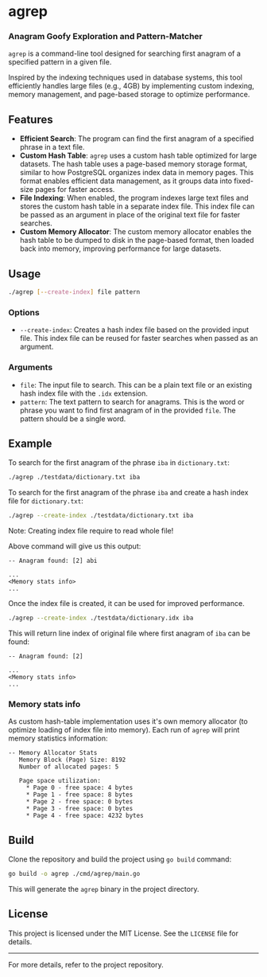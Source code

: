 
# agrep 
### Anagram Goofy Exploration and Pattern-Matcher

`agrep` is a command-line tool designed for searching first anagram of a specified pattern in a given file.

Inspired by the indexing techniques used in database systems, this tool efficiently handles large files (e.g., 4GB) by implementing custom indexing, memory management, and page-based storage to optimize performance.

## Features

- **Efficient Search**: The program can find the first anagram of a specified phrase in a text file.
- **Custom Hash Table**: `agrep` uses a custom hash table optimized for large datasets. The hash table uses a page-based memory storage format, similar to how PostgreSQL organizes index data in memory pages. This format enables efficient data management, as it groups data into fixed-size pages for faster access.
- **File Indexing**: When enabled, the program indexes large text files and stores the custom hash table in a separate index file. This index file can be passed as an argument in place of the original text file for faster searches.
- **Custom Memory Allocator**: The custom memory allocator enables the hash table to be dumped to disk in the page-based format, then loaded back into memory, improving performance for large datasets.


## Usage

```bash
./agrep [--create-index] file pattern
```

### Options

- `--create-index`: Creates a hash index file based on the provided input file. This index file can be reused for faster searches when passed as an argument.

### Arguments

- `file`: The input file to search. This can be a plain text file or an existing hash index file with the `.idx` extension.
- `pattern`: The text pattern to search for anagrams. This is the word or phrase you want to find first anagram of in the provided `file`. The pattern should be a single word.

## Example

To search for the first anagram of the phrase `iba` in `dictionary.txt`:

```bash
./agrep ./testdata/dictionary.txt iba
```

To search for the first anagram of the phrase `iba` and create a hash index file for `dictionary.txt`:

```bash
./agrep --create-index ./testdata/dictionary.txt iba
```
Note: Creating index file require to read whole file!

Above command will give us this output:
```
-- Anagram found: [2] abi

...
<Memory stats info>
...
```

Once the index file is created, it can be used for improved performance.

```bash
./agrep --create-index ./testdata/dictionary.idx iba
```

This will return line index of original file where first anagram of `iba` can be found: 
```
-- Anagram found: [2] 

...
<Memory stats info>
...
```

### Memory stats info

As custom hash-table implementation uses it's own memory allocator (to optimize loading of index file into memory). Each run of `agrep` will print memory statistics information:

```
-- Memory Allocator Stats
   Memory Block (Page) Size: 8192
   Number of allocated pages: 5

   Page space utilization:
     * Page 0 - free space: 4 bytes
     * Page 1 - free space: 8 bytes
     * Page 2 - free space: 0 bytes
     * Page 3 - free space: 0 bytes
     * Page 4 - free space: 4232 bytes

```

## Build

Clone the repository and build the project using `go build` command:

```bash
go build -o agrep ./cmd/agrep/main.go
```

This will generate the `agrep` binary in the project directory.

## License

This project is licensed under the MIT License. See the `LICENSE` file for details.

---

For more details, refer to the project repository.
